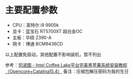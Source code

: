 # 主要配置参数

+ CPU：英特尔 i9 9900k
+ 显卡：蓝宝石 RT5700XT 超白金OC
+ 主板：华硕 Z390-A
+ 网卡：博通 BCM9436CD

以上配置免驱动，其他配置不影响装机，暂不列出

参考：[司波图 - Intel Coffee Lake平台完美黑苹果系统安装教程（Opencore+Catalina15.4）](https://www.bilibili.com/video/BV1hA411t7dr)
备注：压缩包解压密码为我的生日
